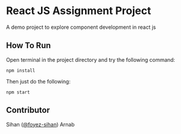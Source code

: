 React JS Assignment Project
===========================

A demo project to explore component development in react js

How To Run
----------

Open terminal in the project directory and try the following command:

`npm install`

Then just do the following:

`npm start`

Contributor
------------
Sihan  ([@foyez-sihan](https://github.com/foyez-sihan))
Arnab